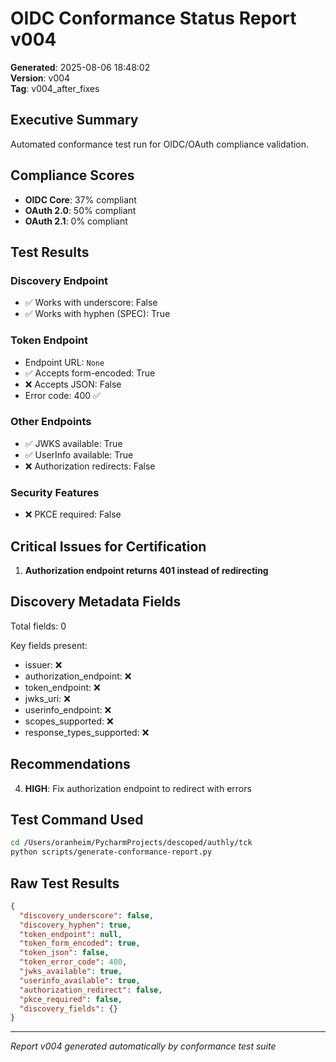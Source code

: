 # OIDC Conformance Status Report v004
**Generated**: 2025-08-06 18:48:02  
**Version**: v004  
**Tag**: v004_after_fixes  

## Executive Summary
Automated conformance test run for OIDC/OAuth compliance validation.

## Compliance Scores
- **OIDC Core**: 37% compliant
- **OAuth 2.0**: 50% compliant  
- **OAuth 2.1**: 0% compliant

## Test Results

### Discovery Endpoint
- ✅ Works with underscore: False
- ✅ Works with hyphen (SPEC): True

### Token Endpoint
- Endpoint URL: `None`
- ✅ Accepts form-encoded: True
- ❌ Accepts JSON: False
- Error code: 400 ✅

### Other Endpoints
- ✅ JWKS available: True
- ✅ UserInfo available: True
- ❌ Authorization redirects: False

### Security Features
- ❌ PKCE required: False

## Critical Issues for Certification
1. **Authorization endpoint returns 401 instead of redirecting**

## Discovery Metadata Fields
Total fields: 0

Key fields present:
- issuer: ❌
- authorization_endpoint: ❌
- token_endpoint: ❌
- jwks_uri: ❌
- userinfo_endpoint: ❌
- scopes_supported: ❌
- response_types_supported: ❌

## Recommendations
4. **HIGH**: Fix authorization endpoint to redirect with errors

## Test Command Used
```bash
cd /Users/oranheim/PycharmProjects/descoped/authly/tck
python scripts/generate-conformance-report.py
```

## Raw Test Results
```json
{
  "discovery_underscore": false,
  "discovery_hyphen": true,
  "token_endpoint": null,
  "token_form_encoded": true,
  "token_json": false,
  "token_error_code": 400,
  "jwks_available": true,
  "userinfo_available": true,
  "authorization_redirect": false,
  "pkce_required": false,
  "discovery_fields": {}
}
```

---
*Report v004 generated automatically by conformance test suite*
